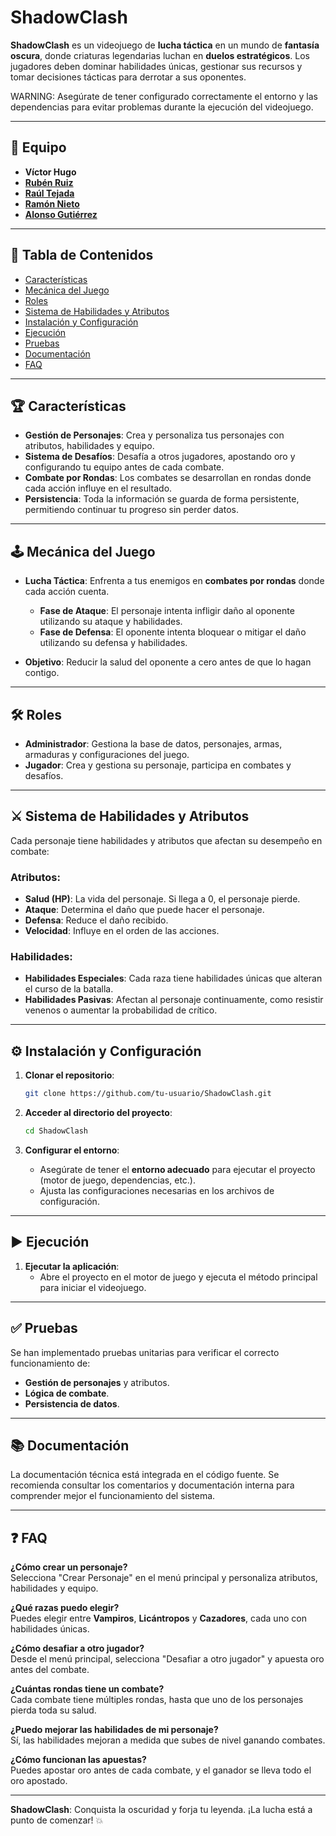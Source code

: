 # ShadowClash

**ShadowClash** es un videojuego de **lucha táctica** en un mundo de **fantasía oscura**, donde criaturas legendarias luchan en **duelos estratégicos**. Los jugadores deben dominar habilidades únicas, gestionar sus recursos y tomar decisiones tácticas para derrotar a sus oponentes. 

WARNING: Asegúrate de tener configurado correctamente el entorno y las dependencias para evitar problemas durante la ejecución del videojuego.

---

## 👥 Equipo

- **Víctor Hugo**
- [**Rubén Ruiz**](https://github.com/ruben730)
- [**Raúl Tejada**](https://github.com/raultejada24)
- [**Ramón Nieto**](https://github.com/Ramoniet)
- [**Alonso Gutiérrez**](https://github.com/Alon345)

---

## 📑 Tabla de Contenidos

- [Características](#características)
- [Mecánica del Juego](#mecánica-del-juego)
- [Roles](#roles)
- [Sistema de Habilidades y Atributos](#sistema-de-habilidades-y-atributos)
- [Instalación y Configuración](#instalación-y-configuración)
- [Ejecución](#ejecución)
- [Pruebas](#pruebas)
- [Documentación](#documentación)
- [FAQ](#faq)

---

## 🏆 Características

- **Gestión de Personajes**: Crea y personaliza tus personajes con atributos, habilidades y equipo.
- **Sistema de Desafíos**: Desafía a otros jugadores, apostando oro y configurando tu equipo antes de cada combate.
- **Combate por Rondas**: Los combates se desarrollan en rondas donde cada acción influye en el resultado.
- **Persistencia**: Toda la información se guarda de forma persistente, permitiendo continuar tu progreso sin perder datos.

---

## 🕹️ Mecánica del Juego

- **Lucha Táctica**: Enfrenta a tus enemigos en **combates por rondas** donde cada acción cuenta.
    - **Fase de Ataque**: El personaje intenta infligir daño al oponente utilizando su ataque y habilidades.
    - **Fase de Defensa**: El oponente intenta bloquear o mitigar el daño utilizando su defensa y habilidades.

- **Objetivo**: Reducir la salud del oponente a cero antes de que lo hagan contigo.

---

## 🛠️ Roles

- **Administrador**: Gestiona la base de datos, personajes, armas, armaduras y configuraciones del juego.
- **Jugador**: Crea y gestiona su personaje, participa en combates y desafíos.

---

## ⚔️ Sistema de Habilidades y Atributos

Cada personaje tiene habilidades y atributos que afectan su desempeño en combate:

### Atributos:

- **Salud (HP)**: La vida del personaje. Si llega a 0, el personaje pierde.
- **Ataque**: Determina el daño que puede hacer el personaje.
- **Defensa**: Reduce el daño recibido.
- **Velocidad**: Influye en el orden de las acciones.

### Habilidades:

- **Habilidades Especiales**: Cada raza tiene habilidades únicas que alteran el curso de la batalla.
- **Habilidades Pasivas**: Afectan al personaje continuamente, como resistir venenos o aumentar la probabilidad de crítico.

---

## ⚙️ Instalación y Configuración

1. **Clonar el repositorio**:
    ```bash
    git clone https://github.com/tu-usuario/ShadowClash.git
    ```

2. **Acceder al directorio del proyecto**:
    ```bash
    cd ShadowClash
    ```

3. **Configurar el entorno**:
    - Asegúrate de tener el **entorno adecuado** para ejecutar el proyecto (motor de juego, dependencias, etc.).
    - Ajusta las configuraciones necesarias en los archivos de configuración.

---

## ▶️ Ejecución

1. **Ejecutar la aplicación**:
    - Abre el proyecto en el motor de juego y ejecuta el método principal para iniciar el videojuego.

---

## ✅ Pruebas

Se han implementado pruebas unitarias para verificar el correcto funcionamiento de:

- **Gestión de personajes** y atributos.
- **Lógica de combate**.
- **Persistencia de datos**.

---

## 📚 Documentación

La documentación técnica está integrada en el código fuente. Se recomienda consultar los comentarios y documentación interna para comprender mejor el funcionamiento del sistema.

---

## ❓ FAQ

**¿Cómo crear un personaje?**  
Selecciona "Crear Personaje" en el menú principal y personaliza atributos, habilidades y equipo.

**¿Qué razas puedo elegir?**  
Puedes elegir entre **Vampiros**, **Licántropos** y **Cazadores**, cada uno con habilidades únicas.

**¿Cómo desafiar a otro jugador?**  
Desde el menú principal, selecciona "Desafiar a otro jugador" y apuesta oro antes del combate.

**¿Cuántas rondas tiene un combate?**  
Cada combate tiene múltiples rondas, hasta que uno de los personajes pierda toda su salud.

**¿Puedo mejorar las habilidades de mi personaje?**  
Sí, las habilidades mejoran a medida que subes de nivel ganando combates.

**¿Cómo funcionan las apuestas?**  
Puedes apostar oro antes de cada combate, y el ganador se lleva todo el oro apostado.

---

**ShadowClash**: Conquista la oscuridad y forja tu leyenda. ¡La lucha está a punto de comenzar! 💥

